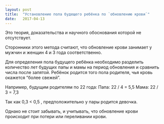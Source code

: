 ```yaml
---
layout: post
title:  "Установление пола будещего ребёнка по `обновлению крови`"
date:   2017-04-13
---
```

Это теория, доказательства и научного обоснования которой не отсутствует.

Сторонники этого метода считают, что обновление крови занимает у мужчин и женщин 4 и 3 года соответственно.

Для определения пола будущего ребёнка необходимо разделить количество лет будущих папы и мамы на период обновления и сравнить числа после запятой. Ребёнок родится того пола родителя, чья кровь окажется “более свежей”.

Например, будущим родителям по 22 года:
Папа: 22 / 4 = 5,5
Мама: 22 / 3 = 7,3

Так как 0,3 < 0,5 , предположительно у пары родится девочка.

Однако не стоит забывать, и учитывать, что обновление крови происходит при потери или переливании крови.